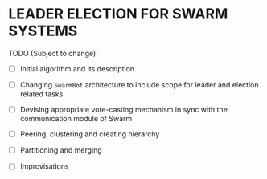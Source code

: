 # LEADER ELECTION FOR SWARM SYSTEMS

TODO (Subject to change):

- [ ] Initial algorithm and its description

- [ ] Changing `SwarmBot` architecture to include scope for leader and election related tasks

- [ ] Devising appropriate vote-casting mechanism in sync with the communication module of Swarm

- [ ] Peering, clustering and creating hierarchy

- [ ] Partitioning and merging

- [ ] Improvisations
